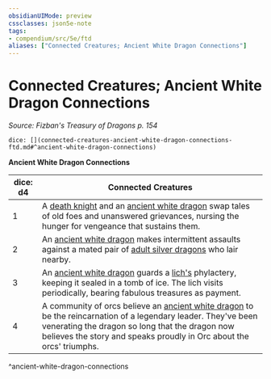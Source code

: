 ```yaml
---
obsidianUIMode: preview
cssclasses: json5e-note
tags:
- compendium/src/5e/ftd
aliases: ["Connected Creatures; Ancient White Dragon Connections"]
---
```

# Connected Creatures; Ancient White Dragon Connections
*Source: Fizban's Treasury of Dragons p. 154* 

`dice: [](connected-creatures-ancient-white-dragon-connections-ftd.md#^ancient-white-dragon-connections)`

**Ancient White Dragon Connections**

| dice: d4 | Connected Creatures |
|----------|---------------------|
| 1 | A [death knight](/2-Mechanics/CLI/bestiary/undead/death-knight.md) and an [ancient white dragon](/2-Mechanics/CLI/bestiary/dragon/ancient-white-dragon.md) swap tales of old foes and unanswered grievances, nursing the hunger for vengeance that sustains them. |
| 2 | An [ancient white dragon](/2-Mechanics/CLI/bestiary/dragon/ancient-white-dragon.md) makes intermittent assaults against a mated pair of [adult silver dragons](/2-Mechanics/CLI/bestiary/dragon/adult-silver-dragon.md) who lair nearby. |
| 3 | An [ancient white dragon](/2-Mechanics/CLI/bestiary/dragon/ancient-white-dragon.md) guards a [lich's](/2-Mechanics/CLI/bestiary/undead/lich.md) phylactery, keeping it sealed in a tomb of ice. The lich visits periodically, bearing fabulous treasures as payment. |
| 4 | A community of orcs believe an [ancient white dragon](/2-Mechanics/CLI/bestiary/dragon/ancient-white-dragon.md) to be the reincarnation of a legendary leader. They've been venerating the dragon so long that the dragon now believes the story and speaks proudly in Orc about the orcs' triumphs. |
^ancient-white-dragon-connections